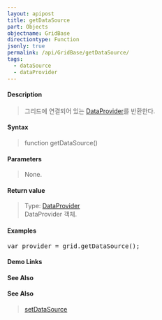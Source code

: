 ```yaml
---
layout: apipost
title: getDataSource
part: Objects
objectname: GridBase
directiontype: Function
jsonly: true
permalink: /api/GridBase/getDataSource/
tags:
  - dataSource
  - dataProvider
---
```



#### Description

> 그리드에 연결되어 있는 [DataProvider](/api/DataProvider/)를 반환한다.

#### Syntax

> function getDataSource()  

#### Parameters

> None.  

#### Return value

> Type: [DataProvider](/api/DataProvider/)  
> DataProvider 객체.  

#### Examples 

<pre class="prettyprint">
var provider = grid.getDataSource();
</pre>

#### Demo Links
#### See Also

#### See Also
> [setDataSource](/api/GridBase/setDataSource)